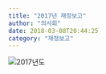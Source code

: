 ```yaml
---
title: "2017년 재정보고"
author: "의사회"
date: 2018-03-08T20:44:25
category: "재정보고"
---
```


![2017년도](/files/attach/images/33114/872/033/a6b47ae49cbf6bf4aa25f3d749c1b9d3.jpg)
